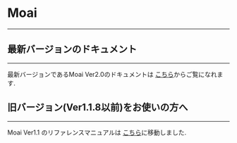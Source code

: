 # Moai
-----------------------------------

## <a name="index"></a>最新バージョンのドキュメント
-----------------------------------

  最新バージョンであるMoai Ver2.0のドキュメントは <a href="https://mr-moai-2016.github.io/moai2.0/moai_reference.html">こちら</a>からご覧になれます.


## <a name="index"></a>旧バージョン(Ver1.1.8以前)をお使いの方へ
-----------------------------------

  Moai Ver1.1 のリファレンスマニュアルは <a href="https://mr-moai-2016.github.io/moai1.1/moai_reference.html">こちら</a>に移動しました.

